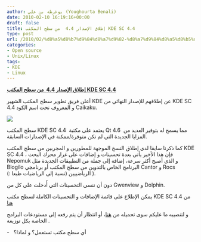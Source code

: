 ```yaml
---
author: يوغرطة بن علي (Youghourta Benali)
date: 2010-02-10 16:19:16+00:00
draft: false
title: إطلاق الإصدار 4.4  من سطح المكتب KDE SC 4.4
type: post
url: /2010/02/%d8%a5%d8%b7%d9%84%d8%a7%d9%82-%d8%a7%d9%84%d8%a5%d8%b5%d8%af%d8%a7%d8%b1-4-4-%d9%85%d9%86-%d8%b3%d8%b7%d8%ad-%d8%a7%d9%84%d9%85%d9%83%d8%aa%d8%a8-kde-sc-4-4/
categories:
- Open source
- Unix/Linux
tags:
- KDE
- Linux
---
```


[**إطلاق الإصدار 4.4  من سطح المكتب KDE SC 4.4**](https://www.it-scoop.com/2010/02/%d8%a5%d8%b7%d9%84%d8%a7%d9%82-%d8%a7%d9%84%d8%a5%d8%b5%d8%af%d8%a7%d8%b1-4-4-%d9%85%d9%86-%d8%b3%d8%b7%d8%ad-%d8%a7%d9%84%d9%85%d9%83%d8%aa%d8%a8-kde-sc-4-4/)


أعلن فريق تطوير سطح المكتب الشهير KDE عن إطلاقهم للإصدار النهائي من KDE SC 4.4 و المعروف تحت اسم الكود Caikaku.

[![](https://www.it-scoop.com/wp-content/uploads/2010/02/kde_redesigned.jpg)
](https://www.it-scoop.com/2010/02/%d8%a5%d8%b7%d9%84%d8%a7%d9%82-%d8%a7%d9%84%d8%a5%d8%b5%d8%af%d8%a7%d8%b1-4-4-%d9%85%d9%86-%d8%b3%d8%b7%d8%ad-%d8%a7%d9%84%d9%85%d9%83%d8%aa%d8%a8-kde-sc-4-4/)

سطح المكتب KDE SC 4.4  يعتمد على مكتبة Qt 4.6  مما يسمح له بتوفير العديد من المزايا الجديدة التي لم تكن متوفرة/ممكنة في الإصدارات السابقة.

كما ذكرنا سابقا لدى إطلاق النسخ الموجهة للمطورين و المجربين من سطح المكتب KDE SC 4.4 ، فإن هذا الأخير يأتي بعدة تحسينات و إضافات على غرار محرك البحث Nepomuk و الذي أصبح أكثر سرعة، إضافة إلى جملة من التطبيقات الجديدة مثل Blogilo البرنامج الخاص بالتدوين من سطح المكتب أو برنامجي Cantor و Rocs الرياضييين (نسبة إلى الرياضيات طبعا :) ).

دون أن ننسى التحسينات التي أُدخلت على كل من Gwenview و Dolphin.

يمكن الإطلاع على قائمة الإضافات و التحسينات الكاملة لسطح مكتب KDE SC 4.4 من [هنا](http://www.kde.org/announcements/4.4/)

و لتنصيبه ما عليكم سوى تحميله من [هنا](http://download.kde.org/download.php?url=stable/4.4.0/)، أو انتظار أن يتم رفعه إلى مستودعات البرامج الخاصة بكل توزيعة .

-   أي سطح مكتب تستعمل؟ و لماذا؟
